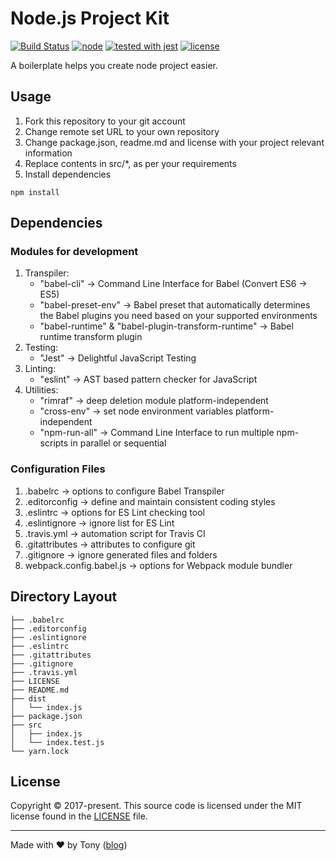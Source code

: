 # Node.js Project Kit

[![Build Status](https://travis-ci.org/tonyc726/node-project-kit.svg?style=flat-square&branch=master)](https://travis-ci.org/tonyc726/node-project-kit)
[![node](https://img.shields.io/node/v/gh-badges.svg?style=flat-square)](https://github.com/tonyc726/node-project-kit)
[![tested with jest](https://img.shields.io/badge/tested_with-jest-99424f.svg)](https://github.com/facebook/jest)
[![license](https://img.shields.io/github/license/mashape/apistatus.svg?style=flat-square)](https://github.com/tonyc726/node-project-kit)

A boilerplate helps you create node project easier.

## Usage

1. Fork this repository to your git account
2. Change remote set URL to your own repository
3. Change package.json, readme.md and license with your project relevant information
4. Replace contents in src/*, as per your requirements
5. Install dependencies
```
npm install
```

## Dependencies

### Modules for development
1. Transpiler:
    * "babel-cli" -> Command Line Interface for Babel (Convert ES6 -> ES5)
    * "babel-preset-env" -> Babel preset that automatically determines the Babel plugins you need based on your supported environments
    * "babel-runtime" & "babel-plugin-transform-runtime" -> Babel runtime transform plugin
2. Testing:
    * "Jest" -> Delightful JavaScript Testing
3. Linting:
    * "eslint" -> AST based pattern checker for JavaScript
4. Utilities:
    * "rimraf" -> deep deletion module platform-independent
    * "cross-env" -> set node environment variables platform-independent
    * "npm-run-all" -> Command Line Interface to run multiple npm-scripts in parallel or sequential

### Configuration Files

1. .babelrc -> options to configure Babel Transpiler
2. .editorconfig -> define and maintain consistent coding styles
3. .eslintrc -> options for ES Lint checking tool
4. .eslintignore -> ignore list for ES Lint
5. .travis.yml -> automation script for Travis CI
6. .gitattributes -> attributes to configure git
7. .gitignore -> ignore generated files and folders
8. webpack.config.babel.js -> options for Webpack module bundler

## Directory Layout
```
├── .babelrc
├── .editorconfig
├── .eslintignore
├── .eslintrc
├── .gitattributes
├── .gitignore
├── .travis.yml
├── LICENSE
├── README.md
├── dist
│   └── index.js
├── package.json
├── src
│   ├── index.js
│   └── index.test.js
└── yarn.lock
```

## License

Copyright © 2017-present. This source code is licensed under the MIT license found in the
[LICENSE](https://github.com/tonyc726/node-project-kit/blob/master/LICENSE) file.

---
Made with ♥ by Tony ([blog](https://itony.net))
